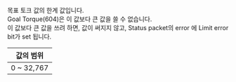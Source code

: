 목표 토크 값의 한계 값입니다.  
Goal Torque(604)은 이 값보다 큰 값을 쓸 수 없습니다.  
이 값보다 큰 값을 쓰려 하면, 값이 써지지 않고, Status packet의 error 에 Limit error bit가 set 됩니다.

| 값의 범위  |
|:----------:|
| 0 ~ 32,767 |

